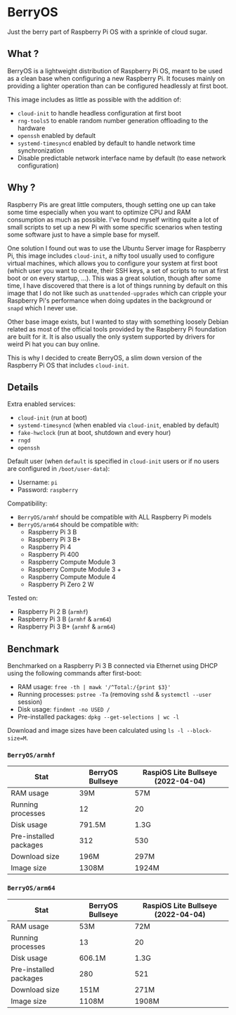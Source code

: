 # BerryOS

Just the berry part of Raspberry Pi OS with a sprinkle of cloud sugar.

## What ?

BerryOS is a lightweight distribution of Raspberry Pi OS, meant to be used as a clean base when configuring a new Raspberry Pi. It focuses mainly on providing a lighter operation than can be configured headlessly at first boot.

This image includes as little as possible with the addition of:

- `cloud-init` to handle headless configuration at first boot
- `rng-tools5` to enable random number generation offloading to the hardware
- `openssh` enabled by default
- `systemd-timesyncd` enabled by default to handle network time synchronization
- Disable predictable network interface name by default (to ease network configuration)

## Why ?

Raspberry Pis are great little computers, though setting one up can take some time especially when you want to optimize CPU and RAM consumption as much as possible. I've found myself writing quite a lot of small scripts to set up a new Pi with some specific scenarios when testing some software just to have a simple base for myself.

One solution I found out was to use the Ubuntu Server image for Raspberry Pi, this image includes `cloud-init`, a nifty tool usually used to configure virtual machines, which allows you to configure your system at first boot (which user you want to create, their SSH keys, a set of scripts to run at first boot or on every startup, ...). This was a great solution, though after some time, I have discovered that there is a lot of things running by default on this image that I do not like such as `unattended-upgrades` which can cripple your Raspberry Pi's performance when doing updates in the background or `snapd` which I never use.

Other base image exists, but I wanted to stay with something loosely Debian related as most of the official tools provided by the Raspberry Pi foundation are built for it. It is also usually the only system supported by drivers for weird Pi hat you can buy online.

This is why I decided to create BerryOS, a slim down version of the Raspberry Pi OS that includes `cloud-init`.

## Details

Extra enabled services:

- `cloud-init` (run at boot)
- `systemd-timesyncd` (when enabled via `cloud-init`, enabled by default)
- `fake-hwclock` (run at boot, shutdown and every hour)
- `rngd`
- `openssh`

Default user (when `default` is specified in `cloud-init` users or if no users are configured in `/boot/user-data`):

- Username: `pi`
- Password: `raspberry`

Compatibility:

- `BerryOS/armhf` should be compatible with ALL Raspberry Pi models
- `BerryOS/arm64` should be compatible with:
  - Raspberry Pi 3 B
  - Raspberry Pi 3 B+
  - Raspberry Pi 4
  - Raspberry Pi 400
  - Raspberry Compute Module 3
  - Raspberry Compute Module 3 +
  - Raspberry Compute Module 4
  - Raspberry Pi Zero 2 W

Tested on:

- Raspberry Pi 2 B (`armhf`)
- Raspberry Pi 3 B (`armhf` & `arm64`)
- Raspberry Pi 3 B+ (`armhf` & `arm64`)

## Benchmark

Benchmarked on a Raspberry Pi 3 B connected via Ethernet using DHCP using the following commands after first-boot:

- RAM usage: `free -th | mawk '/^Total:/{print $3}'`
- Running processes: `pstree -Ta` (removing `sshd` & `systemctl --user` session)
- Disk usage: `findmnt -no USED /`
- Pre-installed packages: `dpkg --get-selections | wc -l`

Download and image sizes have been calculated using `ls -l --block-size=M`.

### `BerryOS/armhf`

| Stat                   | BerryOS Bullseye | RaspiOS Lite Bullseye (2022-04-04) |
| ---------------------- | ---------------- | ---------------------------------- |
| RAM usage              | 39M              | 57M                                |
| Running processes      | 12               | 20                                 |
| Disk usage             | 791.5M           | 1.3G                               |
| Pre-installed packages | 312              | 530                                |
| Download size          | 196M             | 297M                               |
| Image size             | 1308M            | 1924M                              |

### `BerryOS/arm64`

| Stat                   | BerryOS Bullseye | RaspiOS Lite Bullseye (2022-04-04) |
| ---------------------- | ---------------- | ---------------------------------- |
| RAM usage              | 53M              | 72M                                |
| Running processes      | 13               | 20                                 |
| Disk usage             | 606.1M           | 1.3G                               |
| Pre-installed packages | 280              | 521                                |
| Download size          | 151M             | 271M                               |
| Image size             | 1108M            | 1908M                              |
